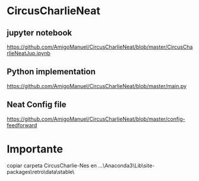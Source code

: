 # CircusCharlieNeat
## jupyter notebook
https://github.com/AmigoManuel/CircusCharlieNeat/blob/master/CircusCharlieNeatJup.ipynb
## Python implementation
https://github.com/AmigoManuel/CircusCharlieNeat/blob/master/main.py
## Neat Config file
https://github.com/AmigoManuel/CircusCharlieNeat/blob/master/config-feedforward

# Importante
copiar carpeta CircusCharlie-Nes en ...\Anaconda3\Lib\site-packages\retro\data\stable\
